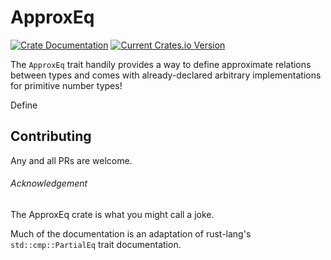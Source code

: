 # ApproxEq

[![Crate Documentation](https://img.shields.io/badge/docs.rs-approxeq-green.svg)](https://docs.rs/approxeq)
[![Current Crates.io Version](https://img.shields.io/crates/v/approxeq.svg)](https://crates.io/crates/approxeq)

The `ApproxEq` trait handily provides a way to define approximate relations between types and comes with already-declared arbitrary implementations for primitive number types!

Define 

## Contributing
Any and all PRs are welcome.

###### Acknowledgement
The ApproxEq crate is what you might call a joke.

Much of the documentation is an adaptation of rust-lang's `std::cmp::PartialEq` trait documentation.
